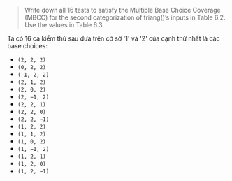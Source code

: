 >Write down all 16 tests to satisfy the Multiple Base Choice Coverage (MBCC) for the second
  categorization of triang()’s inputs in Table 6.2. Use the values in Table 6.3.

Ta có 16 ca kiểm thử sau dưa trên cở sở '1' và '2' của cạnh thứ nhất là các base choices:
+ ```(2, 2, 2)```
+ ```(0, 2, 2)```
+ ```(−1, 2, 2)```
+ ```(2, 1, 2)```
+ ```(2, 0, 2)```
+ ```(2, −1, 2)```
+ ```(2, 2, 1)```
+ ```(2, 2, 0)```
+ ```(2, 2, −1)```
+ ```(1, 2, 2)```
+ ```(1, 1, 2)```
+ ```(1, 0, 2)``` 
+ ```(1, −1, 2)```
+ ```(1, 2, 1)```
+ ```(1, 2, 0)```
+ ```(1, 2, −1)```
